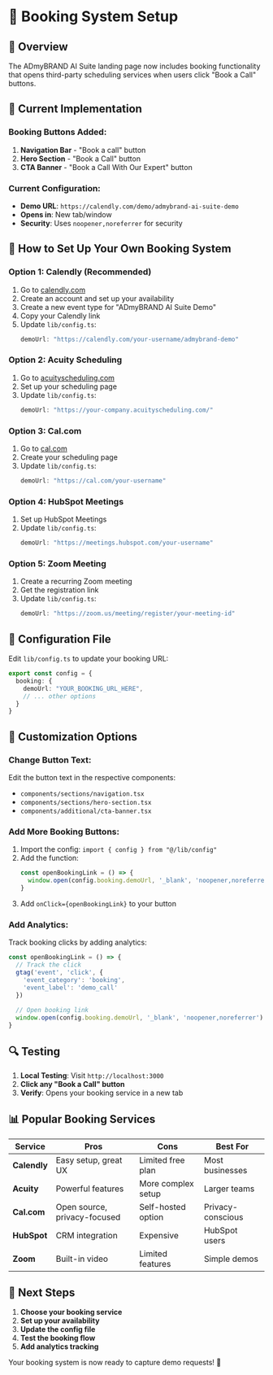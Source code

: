 # 📅 Booking System Setup

## 🎯 Overview

The ADmyBRAND AI Suite landing page now includes booking functionality that opens third-party scheduling services when users click "Book a Call" buttons.

## 🔧 Current Implementation

### **Booking Buttons Added:**
1. **Navigation Bar** - "Book a call" button
2. **Hero Section** - "Book a Call" button  
3. **CTA Banner** - "Book a Call With Our Expert" button

### **Current Configuration:**
- **Demo URL**: `https://calendly.com/demo/admybrand-ai-suite-demo`
- **Opens in**: New tab/window
- **Security**: Uses `noopener,noreferrer` for security

## 🚀 How to Set Up Your Own Booking System

### **Option 1: Calendly (Recommended)**
1. Go to [calendly.com](https://calendly.com)
2. Create an account and set up your availability
3. Create a new event type for "ADmyBRAND AI Suite Demo"
4. Copy your Calendly link
5. Update `lib/config.ts`:
   ```ts
   demoUrl: "https://calendly.com/your-username/admybrand-demo"
   ```

### **Option 2: Acuity Scheduling**
1. Go to [acuityscheduling.com](https://acuityscheduling.com)
2. Set up your scheduling page
3. Update `lib/config.ts`:
   ```ts
   demoUrl: "https://your-company.acuityscheduling.com/"
   ```

### **Option 3: Cal.com**
1. Go to [cal.com](https://cal.com)
2. Create your scheduling page
3. Update `lib/config.ts`:
   ```ts
   demoUrl: "https://cal.com/your-username"
   ```

### **Option 4: HubSpot Meetings**
1. Set up HubSpot Meetings
2. Update `lib/config.ts`:
   ```ts
   demoUrl: "https://meetings.hubspot.com/your-username"
   ```

### **Option 5: Zoom Meeting**
1. Create a recurring Zoom meeting
2. Get the registration link
3. Update `lib/config.ts`:
   ```ts
   demoUrl: "https://zoom.us/meeting/register/your-meeting-id"
   ```

## 📝 Configuration File

Edit `lib/config.ts` to update your booking URL:

```ts
export const config = {
  booking: {
    demoUrl: "YOUR_BOOKING_URL_HERE",
    // ... other options
  }
}
```

## 🎨 Customization Options

### **Change Button Text:**
Edit the button text in the respective components:
- `components/sections/navigation.tsx`
- `components/sections/hero-section.tsx`
- `components/additional/cta-banner.tsx`

### **Add More Booking Buttons:**
1. Import the config: `import { config } from "@/lib/config"`
2. Add the function: 
   ```ts
   const openBookingLink = () => {
     window.open(config.booking.demoUrl, '_blank', 'noopener,noreferrer')
   }
   ```
3. Add `onClick={openBookingLink}` to your button

### **Add Analytics:**
Track booking clicks by adding analytics:
```ts
const openBookingLink = () => {
  // Track the click
  gtag('event', 'click', {
    'event_category': 'booking',
    'event_label': 'demo_call'
  })
  
  // Open booking link
  window.open(config.booking.demoUrl, '_blank', 'noopener,noreferrer')
}
```

## 🔍 Testing

1. **Local Testing**: Visit `http://localhost:3000`
2. **Click any "Book a Call" button**
3. **Verify**: Opens your booking service in a new tab

## 📊 Popular Booking Services

| Service | Pros | Cons | Best For |
|---------|------|------|----------|
| **Calendly** | Easy setup, great UX | Limited free plan | Most businesses |
| **Acuity** | Powerful features | More complex setup | Larger teams |
| **Cal.com** | Open source, privacy-focused | Self-hosted option | Privacy-conscious |
| **HubSpot** | CRM integration | Expensive | HubSpot users |
| **Zoom** | Built-in video | Limited features | Simple demos |

## 🎯 Next Steps

1. **Choose your booking service**
2. **Set up your availability**
3. **Update the config file**
4. **Test the booking flow**
5. **Add analytics tracking**

Your booking system is now ready to capture demo requests! 🎉 